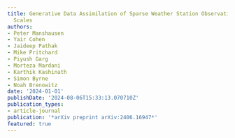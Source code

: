 ```yaml
---
title: Generative Data Assimilation of Sparse Weather Station Observations at Kilometer
  Scales
authors:
- Peter Manshausen
- Yair Cohen
- Jaideep Pathak
- Mike Pritchard
- Piyush Garg
- Morteza Mardani
- Karthik Kashinath
- Simon Byrne
- Noah Brenowitz
date: '2024-01-01'
publishDate: '2024-08-06T15:33:13.070710Z'
publication_types:
- article-journal
publication: '*arXiv preprint arXiv:2406.16947*'
featured: true
---
```

